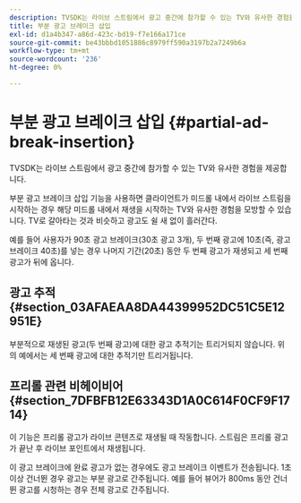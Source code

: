 ```yaml
---
description: TVSDK는 라이브 스트림에서 광고 중간에 참가할 수 있는 TV와 유사한 경험을 제공합니다.
title: 부분 광고 브레이크 삽입
exl-id: d1a4b347-a86d-423c-bd19-f7e166a171ce
source-git-commit: be43bbbd1051886c8979ff590a3197b2a7249b6a
workflow-type: tm+mt
source-wordcount: '236'
ht-degree: 0%

---
```


# 부분 광고 브레이크 삽입 {#partial-ad-break-insertion}

TVSDK는 라이브 스트림에서 광고 중간에 참가할 수 있는 TV와 유사한 경험을 제공합니다.

부분 광고 브레이크 삽입 기능을 사용하면 클라이언트가 미드롤 내에서 라이브 스트림을 시작하는 경우 해당 미드롤 내에서 재생을 시작하는 TV와 유사한 경험을 모방할 수 있습니다. TV로 갈아타는 것과 비슷하고 광고도 쉴 새 없이 흘러간다.

예를 들어 사용자가 90초 광고 브레이크(30초 광고 3개), 두 번째 광고에 10초(즉, 광고 브레이크 40초)를 넣는 경우 나머지 기간(20초) 동안 두 번째 광고가 재생되고 세 번째 광고가 뒤에 옵니다.

## 광고 추적 {#section_03AFAEAA8DA44399952DC51C5E12951E}

부분적으로 재생된 광고(두 번째 광고)에 대한 광고 추적기는 트리거되지 않습니다. 위의 예에서는 세 번째 광고에 대한 추적기만 트리거됩니다.

## 프리롤 관련 비헤이비어 {#section_7DFBFB12E63343D1A0C614F0CF9F1714}

이 기능은 프리롤 광고가 라이브 콘텐츠로 재생될 때 작동합니다. 스트림은 프리롤 광고가 끝난 후 라이브 포인트에서 재생됩니다.

이 광고 브레이크에 완료 광고가 없는 경우에도 광고 브레이크 이벤트가 전송됩니다. 1초 이상 건너뛴 경우 광고는 부분 광고로 간주됩니다. 예를 들어 뷰어가 800ms 동안 건너뛴 광고를 시청하는 경우 전체 광고로 간주됩니다.
